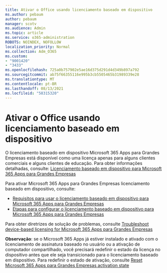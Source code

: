 ```yaml
---
title: Ativar o Office usando licenciamento baseado em dispositivo
ms.author: pebaum
author: pebaum
manager: scotv
ms.audience: Admin
ms.topic: article
ms.service: o365-administration
ROBOTS: NOINDEX, NOFOLLOW
localization_priority: Normal
ms.collection: Adm_O365
ms.custom:
- "9001420"
- "3433"
ms.openlocfilehash: 725a0b757902e5ae16d375d291d4d349b897a792
ms.sourcegitcommit: ab75f66355116e995b3cb5505465b31989339e28
ms.translationtype: MT
ms.contentlocale: pt-BR
ms.lasthandoff: 08/13/2021
ms.locfileid: "58315320"
---
```

# <a name="activating-office-using-device-based-licensing"></a>Ativar o Office usando licenciamento baseado em dispositivo

O licenciamento baseado em dispositivo Microsoft 365 Apps para Grandes Empresas está disponível como uma licença apenas para alguns clientes comerciais e alguns clientes de educação. Para obter informações detalhadas, consulte: [Licenciamento baseado em dispositivo para Microsoft 365 Apps para Grandes Empresas](https://docs.microsoft.com/deployoffice/device-based-licensing)

Para ativar Microsoft 365 Apps para Grandes Empresas licenciamento baseado em dispositivo, consulte:

- [Requisitos para usar o licenciamento baseado em dispositivo para Microsoft 365 Apps para Grandes Empresas](https://docs.microsoft.com/deployoffice/device-based-licensing#requirements-for-using-device-based-licensing-for-microsoft-365-apps-for-enterprise)
- [Etapas para configurar o licenciamento baseado em dispositivo para Microsoft 365 Apps para Grandes Empresas](https://docs.microsoft.com/deployoffice/device-based-licensing#steps-to-configure-device-based-licensing-for-microsoft-365-apps-for-enterprise)

Para obter diretrizes de solução de problemas, consulte [Troubleshoot device-based licensing for Microsoft 365 Apps para Grandes Empresas](https://docs.microsoft.com/deployoffice/device-based-licensing#troubleshoot-device-based-licensing-for-microsoft-365-apps-for-enterprise)

**Observação**: se o Microsoft 365 Apps já estiver instalado e ativado com o licenciamento de assinatura baseado no usuário ou a ativação de computador compartilhado, você precisará redefinir o estado da licença no dispositivo antes que ele seja transicionado para o licenciamento baseado em dispositivo. Para redefinir o estado de ativação, consulte [Reset Microsoft 365 Apps para Grandes Empresas activation state](https://docs.microsoft.com/office/troubleshoot/activation/reset-office-365-proplus-activation-state)
